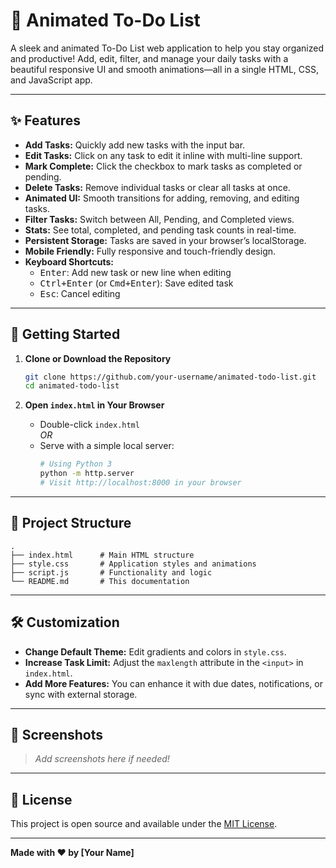 # 📝 Animated To-Do List

A sleek and animated To-Do List web application to help you stay organized and productive! Add, edit, filter, and manage your daily tasks with a beautiful responsive UI and smooth animations—all in a single HTML, CSS, and JavaScript app.

---

## ✨ Features

- **Add Tasks:** Quickly add new tasks with the input bar.
- **Edit Tasks:** Click on any task to edit it inline with multi-line support.
- **Mark Complete:** Click the checkbox to mark tasks as completed or pending.
- **Delete Tasks:** Remove individual tasks or clear all tasks at once.
- **Animated UI:** Smooth transitions for adding, removing, and editing tasks.
- **Filter Tasks:** Switch between All, Pending, and Completed views.
- **Stats:** See total, completed, and pending task counts in real-time.
- **Persistent Storage:** Tasks are saved in your browser’s localStorage.
- **Mobile Friendly:** Fully responsive and touch-friendly design.
- **Keyboard Shortcuts:**  
  - <kbd>Enter</kbd>: Add new task or new line when editing  
  - <kbd>Ctrl+Enter</kbd> (or <kbd>Cmd+Enter</kbd>): Save edited task  
  - <kbd>Esc</kbd>: Cancel editing

---

## 🚀 Getting Started

1. **Clone or Download the Repository**
   ```bash
   git clone https://github.com/your-username/animated-todo-list.git
   cd animated-todo-list
   ```

2. **Open `index.html` in Your Browser**
   - Double-click `index.html`  
   *OR*  
   - Serve with a simple local server:
     ```bash
     # Using Python 3
     python -m http.server
     # Visit http://localhost:8000 in your browser
     ```

---

## 📁 Project Structure

```
.
├── index.html      # Main HTML structure
├── style.css       # Application styles and animations
├── script.js       # Functionality and logic
└── README.md       # This documentation
```

---

## 🛠️ Customization

- **Change Default Theme:** Edit gradients and colors in `style.css`.
- **Increase Task Limit:** Adjust the `maxlength` attribute in the `<input>` in `index.html`.
- **Add More Features:** You can enhance it with due dates, notifications, or sync with external storage.

---

## 📸 Screenshots

> _Add screenshots here if needed!_

---

## 📄 License

This project is open source and available under the [MIT License](LICENSE).

---

**Made with ❤️ by [Your Name]**
